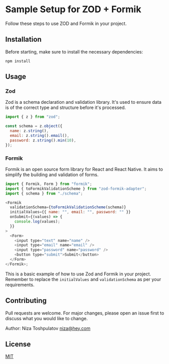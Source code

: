 # Sample Setup for ZOD + Formik

Follow these steps to use ZOD and Formik in your project.

## Installation

Before starting, make sure to install the necessary dependencies:

```
npm install
```

## Usage

### Zod

Zod is a schema declaration and validation library. It's used to ensure data is
of the correct type and structure before it's processed.

```javascript
import { z } from "zod";

const schema = z.object({
  name: z.string(),
  email: z.string().email(),
  password: z.string().min(10),
});
```

### Formik

Formik is an open source form library for React and React Native. It aims to
simplify the building and validation of forms.

```javascript
import { Formik, Form } from "formik";
import { toFormikValidationScheme } from "zod-formik-adapter";
import { schema } from "./schema";

<Formik
  validationSchema={toFormikValidationScheme(schema)}
  initialValues={{ name: "", email: "", password: "" }}
  onSubmit={(values) => {
    console.log(values);
  }}
>
  <Form>
    <input type="text" name="name" />
    <input type="email" name="email" />
    <input type="password" name="password" />
    <button type="submit">Submit</button>
  </Form>
</Formik>;
```

This is a basic example of how to use Zod and Formik in your project. Remember
to replace the `initialValues` and `validationSchema` as per your requirements.

## Contributing

Pull requests are welcome. For major changes, please open an issue first to
discuss what you would like to change.

Author: Niza Toshpulatov <niza@hey.com>

## License

[MIT](https://choosealicense.com/licenses/mit/)
